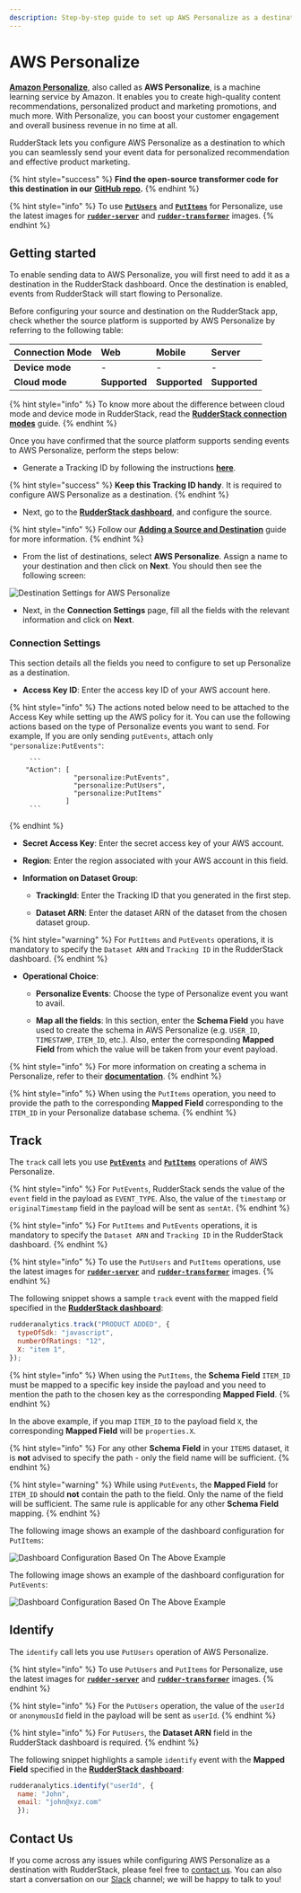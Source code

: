 ```yaml
---
description: Step-by-step guide to set up AWS Personalize as a destination in RudderStack.
---
```


# AWS Personalize

[**Amazon Personalize**](https://aws.amazon.com/personalize/), also called as **AWS Personalize**, is a machine learning service by Amazon. It enables you to create high-quality content recommendations, personalized product and marketing promotions, and much more. With Personalize, you can boost your customer engagement and overall business revenue in no time at all.

RudderStack lets you configure AWS Personalize as a destination to which you can seamlessly send your event data for personalized recommendation and effective product marketing.

{% hint style="success" %}
**Find the open-source transformer code for this destination in our** [**GitHub repo**](https://github.com/rudderlabs/rudder-transformer/tree/master/v0/destinations/personalize)**.**
{% endhint %}

{% hint style="info" %}
To use [**`PutUsers`**](https://docs.aws.amazon.com/personalize/latest/dg/API_UBS_PutUsers.html) and [**`PutItems`**](https://docs.aws.amazon.com/personalize/latest/dg/API_UBS_PutItems.html) for Personalize, use the latest images for [**`rudder-server`**](https://github.com/rudderlabs/rudder-server) and [**`rudder-transformer`**](https://github.com/rudderlabs/rudder-transformer) images.
{% endhint %}

## Getting started

To enable sending data to AWS Personalize, you will first need to add it as a destination in the RudderStack dashboard. Once the destination is enabled, events from RudderStack will start flowing to Personalize.

Before configuring your source and destination on the RudderStack app, check whether the source platform is supported by AWS Personalize by referring to the following table:

| **Connection Mode** | **Web** | **Mobile** | **Server** |
| :------------------ | :--- | :--- | :--- |
| **Device mode**     | - | - | - |
| **Cloud mode**      | **Supported** | **Supported** | **Supported** |

{% hint style="info" %}
To know more about the difference between cloud mode and device mode in RudderStack, read the [**RudderStack connection modes**](https://docs.rudderstack.com/get-started/rudderstack-connection-modes) guide.
{% endhint %}

Once you have confirmed that the source platform supports sending events to AWS Personalize, perform the steps below:

* Generate a Tracking ID by following the instructions [**here**](https://github.com/rudderlabs/rudder-transformer/tree/destination_personalize/v0/personalize/scripts).

{% hint style="success" %}
**Keep this Tracking ID handy**. It is required to configure AWS Personalize as a destination.
{% endhint %}

* Next, go to the [**RudderStack dashboard**](https://app.rudderstack.com/), and configure the source.

{% hint style="info" %}
Follow our [**Adding a Source and Destination**](https://docs.rudderstack.com/getting-started/adding-source-and-destination-rudderstack) guide for more information.
{% endhint %}

* From the list of destinations, select **AWS Personalize**. Assign a name to your destination and then click on **Next**. You should then see the following screen:

![Destination Settings for AWS Personalize](../../.gitbook/assets/personalize.png)

* Next, in the **Connection Settings** page, fill all the fields with the relevant information and click on **Next**.

### Connection Settings

This section details all the fields you need to configure to set up Personalize as a destination.

* **Access Key ID**: Enter the access key ID of your AWS account here.

{% hint style="info" %}
The actions noted below need to be attached to the Access Key while setting up the AWS policy for it. You can use the following actions based on the type of Personalize events you want to send. For example, If you are only sending `putEvents`, attach only `"personalize:PutEvents"`:
         
         ```
        "Action": [
                    "personalize:PutEvents",
                    "personalize:PutUsers",
                    "personalize:PutItems"
                  ]
         ```
{% endhint %}

* **Secret Access Key**: Enter the secret access key of your AWS account.

* **Region**: Enter the region associated with your AWS account in this field.

  
* **Information on Dataset Group**:

    * **TrackingId**: Enter the Tracking ID that you generated in the first step.

    * **Dataset ARN**: Enter the dataset ARN of the dataset from the chosen dataset group.

{% hint style="warning" %}
For `PutItems` and `PutEvents` operations, it is mandatory to specify the `Dataset ARN` and `Tracking ID` in the RudderStack dashboard.
{% endhint %}

* **Operational Choice**:

    * **Personalize Events**: Choose the type of Personalize event you want to avail.

    * **Map all the fields**: In this section, enter the **Schema Field** you have used to create the schema in AWS Personalize \(e.g. `USER_ID`, `TIMESTAMP`, `ITEM_ID`, etc.\). Also, enter the corresponding **Mapped Field** from which the value will be taken from your event payload.

{% hint style="info" %}
For more information on creating a schema in Personalize, refer to their [**documentation**](https://docs.aws.amazon.com/personalize/latest/dg/data-prep-creating-datasets.html).
{% endhint %}

{% hint style="info" %}
When using the `PutItems` operation, you need to provide the path to the corresponding **Mapped Field** corresponding to the `ITEM_ID` in your Personalize database schema.
{% endhint %}

## Track

The `track` call lets you use [**`PutEvents`**](https://docs.aws.amazon.com/personalize/latest/dg/API_UBS_PutEvents.html) and [**`PutItems`**](https://docs.aws.amazon.com/personalize/latest/dg/API_UBS_PutItems.html) operations of AWS Personalize.

{% hint style="info" %}
For `PutEvents`, RudderStack sends the value of the `event` field in the payload as `EVENT_TYPE`. Also, the value of the `timestamp` or `originalTimestamp` field in the payload will be sent as `sentAt`.
{% endhint %}

{% hint style="info" %}
For `PutItems` and `PutEvents` operations, it is mandatory to specify the `Dataset ARN` and `Tracking ID` in the RudderStack dashboard.
{% endhint %}

{% hint style="info" %}
To use the `PutUsers` and `PutItems` operations, use the latest images for [**`rudder-server`**](https://github.com/rudderlabs/rudder-server) and [**`rudder-transformer`**](https://github.com/rudderlabs/rudder-transformer) images.
{% endhint %}

The following snippet shows a sample `track` event with the mapped field specified in the [**RudderStack dashboard**](https://app.rudderstack.com/):

```javascript
rudderanalytics.track("PRODUCT ADDED", {
  typeOfSdk: "javascript",
  numberOfRatings: "12",
  X: "item 1",
});
```

{% hint style="info" %}
When using the `PutItems`, the **Schema Field** `ITEM_ID` must be mapped to a specific key inside the payload and you need to mention the path to the chosen key as the corresponding **Mapped Field**.
{% endhint %}

In the above example, if you map `ITEM_ID` to the payload field `X`, the corresponding **Mapped Field** will be `properties.X`. 

{% hint style="info" %}
For any other **Schema Field** in your `ITEMS` dataset, it is **not** advised to specify the path - only the field name will be sufficient.
{% endhint %}

{% hint style="warning" %}
While using `PutEvents`, the **Mapped Field** for `ITEM_ID` should **not** contain the path to the field. Only the name of the field will be sufficient. The same rule is applicable for any other **Schema Field** mapping.
{% endhint %}

The following image shows an example of the dashboard configuration for `PutItems`:

![Dashboard Configuration Based On The Above Example](../../.gitbook/assets/putItems.png)

The following image shows an example of the dashboard configuration for `PutEvents`:

![Dashboard Configuration Based On The Above Example](../../.gitbook/assets/putEvents.png)

## Identify

The `identify` call lets you use `PutUsers` operation of AWS Personalize.

{% hint style="info" %}
To use `PutUsers` and `PutItems` for Personalize, use the latest images for [**`rudder-server`**](https://github.com/rudderlabs/rudder-server) and [**`rudder-transformer`**](https://github.com/rudderlabs/rudder-transformer) images.
{% endhint %}

{% hint style="info" %}
For the `PutUsers` operation, the value of the `userId` or `anonymousId` field in the payload will be sent as `userId`.
{% endhint %}

{% hint style="info" %}
For `PutUsers`, the **Dataset ARN** field in the RudderStack dashboard is required.
{% endhint %}

The following snippet highlights a sample `identify` event with the **Mapped Field** specified in the [**RudderStack dashboard**](https://app.rudderstack.com/):

```javascript
rudderanalytics.identify("userId", {
  name: "John",
  email: "john@xyz.com"
  });
```

## Contact Us

If you come across any issues while configuring AWS Personalize as a destination with RudderStack, please feel free to [contact us](mailto:%20docs@rudderstack.com). You can also start a conversation on our [Slack](https://resources.rudderstack.com/join-rudderstack-slack) channel; we will be happy to talk to you!
